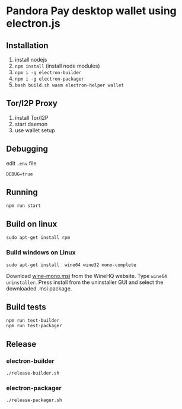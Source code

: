 # Pandora Pay desktop wallet using electron.js

## Installation
1. install nodejs
2. `npm install` (install node modules)
3. `npm i -g electron-builder`
4. `npm i -g electron-packager`
5. `bash build.sh wasm electron-helper wallet`

## Tor/I2P Proxy
1. install Tor/I2P
2. start daemon
3. use wallet setup

## Debugging
edit `.env` file
```
DEBUG=true
```

## Running
```
npm run start
```

## Build on linux

```
sudo apt-get install rpm
```

### Build windows on Linux

```
sudo apt-get install  wine64 wine32 mono-complete
```

Download [wine-mono.msi](https://dl.winehq.org/wine/wine-mono/) from the WineHQ website.
Type `wine64 uninstaller`.
Press install from the uninstaller GUI and select the downloaded .msi package.

## Build tests
```
npm run test-builder
npm run test-packager
```

## Release

### electron-builder
```
./release-builder.sh
```

### electron-packager
```
./release-packager.sh
```
